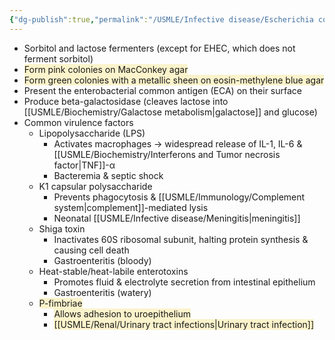 ```yaml
---
{"dg-publish":true,"permalink":"/USMLE/Infective disease/Escherichia coli/"}
---
```


- Sorbitol and lactose fermenters (except for EHEC, which does not ferment sorbitol)
- <span style="background:rgba(240, 200, 0, 0.2)">Form pink colonies on MacConkey agar</span>
- <span style="background:rgba(240, 200, 0, 0.2)">Form green colonies with a metallic sheen on eosin-methylene blue agar</span>
- Present the enterobacterial common antigen (ECA) on their surface
- Produce beta-galactosidase (cleaves lactose into [[USMLE/Biochemistry/Galactose metabolism\|galactose]] and glucose)
- Common virulence factors
	- Lipopolysaccharide (LPS)
		- Activates macrophages → widespread release of IL-1, IL-6 & [[USMLE/Biochemistry/Interferons and Tumor necrosis factor\|TNF]]-α
		- Bacteremia & septic shock
	- K1 capsular polysaccharide
		- Prevents phagocytosis & [[USMLE/Immunology/Complement system\|complement]]-mediated lysis
		- Neonatal [[USMLE/Infective disease/Meningitis\|meningitis]]
	- Shiga toxin
		- Inactivates 60S ribosomal subunit, halting protein synthesis & causing cell death
		- Gastroenteritis (bloody)
	- Heat-stable/heat-labile enterotoxins
		- Promotes fluid & electrolyte secretion from intestinal epithelium
		- Gastroenteritis (watery)
	- <span style="background:rgba(240, 200, 0, 0.2)">P-fimbriae</span>
		- <span style="background:rgba(240, 200, 0, 0.2)">Allows adhesion to uroepithelium</span>
		- <span style="background:rgba(240, 200, 0, 0.2)">[[USMLE/Renal/Urinary tract infections\|Urinary tract infection]]</span>
